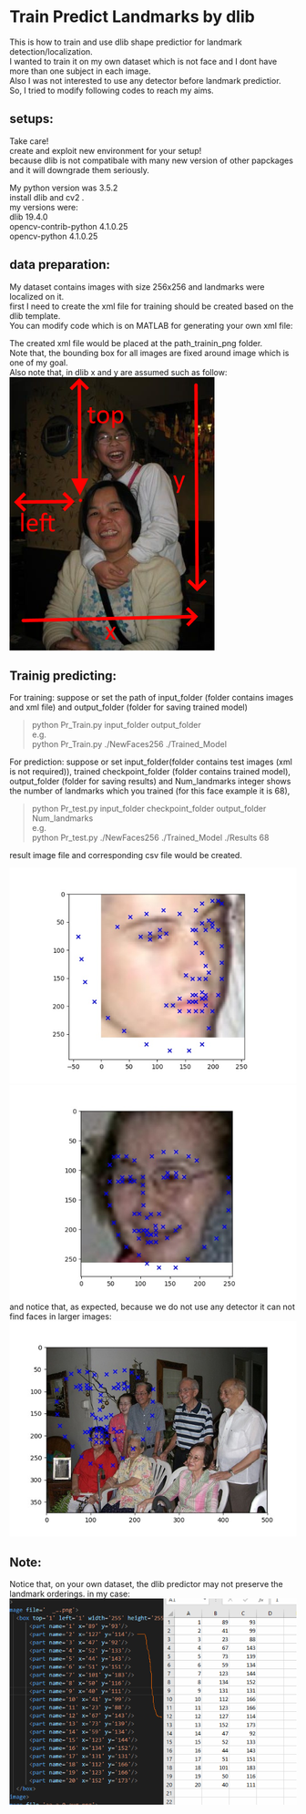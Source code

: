 # Train Predict Landmarks by dlib
This is how to train and use dlib shape predictior for landmark detection/localization. <br>
I wanted to train it on my own dataset which is not face and I dont have more than one subject in each image.<br>
Also I was not interested to use any detector before landmark predictior.<br>
So, I tried to modify following codes to reach my aims.

## setups:

Take care! <br>
create and exploit new environment for your setup!<br>
because dlib is not compatibale with many new version of other papckages and it will downgrade them seriously.<br>

  My python version was 3.5.2 <br>
install dlib and cv2 .<br>
my versions were:<br>
  dlib 19.4.0<br>
  opencv-contrib-python         4.1.0.25<br>
  opencv-python                 4.1.0.25<br>


## data preparation:

My dataset contains images with size 256x256 and landmarks were localized on it.<br>
first I need to create the xml file for training should be created based on the dlib template.<br>
You can modify code which is on MATLAB for generating your own xml file:<br>


The created xml file would be placed at the path_trainin_png folder. <br>
Note that, the bounding box for all images are fixed around image which is one of my goal.<br>
Also note that, in dlib x and y are assumed such as follow:<br>
![Alt text](./images/Untitled_picture.png?raw=true "Title")

## Trainig predicting:

For training: suppose or set the path of input_folder (folder contains images and xml file) 
and output_folder (folder for saving trained model) <br>

> python Pr_Train.py input_folder output_folder <br>
e.g. <br> 
> python Pr_Train.py ./NewFaces256 ./Trained_Model <br>

For prediction: suppose or set input_folder(folder contains test images (xml is not required)),
trained checkpoint_folder (folder contains trained model), output_folder (folder for saving results)
and Num_landmarks integer shows the number of landmarks which you trained (for this face example it is 68), 

> python Pr_test.py input_folder checkpoint_folder output_folder Num_landmarks <br>
e.g. <br>
> python Pr_test.py ./NewFaces256 ./Trained_Model ./Results 68 <br>

result image file and corresponding csv file would be created. 

![Alt text](./Results/47858348.jpg?raw=true "Title")
![Alt text](./Results/45289597.jpg?raw=true "Title")<br>
and notice that, as expected, because we do not use any detector it can not find faces in larger images: 
![Alt text](./Results/2007_007763.jpg?raw=true "Title")

## Note:

Notice that, on your own dataset, the dlib predictor may not preserve the landmark orderings. in my case:<br>
![Alt text](./images/ordering_changes.png?raw=true "Title")



